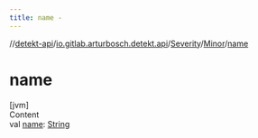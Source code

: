 ```yaml
---
title: name -
---
```

//[detekt-api](../../../index.md)/[io.gitlab.arturbosch.detekt.api](../../index.md)/[Severity](../index.md)/[Minor](index.md)/[name](name.md)



# name  
[jvm]  
Content  
val [name](name.md): [String](https://kotlinlang.org/api/latest/jvm/stdlib/kotlin/-string/index.html)  



